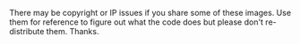 There may be copyright or IP issues if you share some of these images. Use them for reference to figure out what the code
does but please don't re-distribute them. Thanks.
